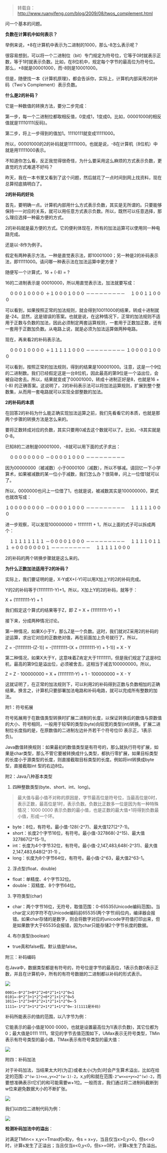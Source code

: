 > 转载自：http://www.ruanyifeng.com/blog/2009/08/twos_complement.html

问一个基本的问题。

**负数在计算机中如何表示？**

举例来说，+8在计算机中表示为二进制的1000，那么-8怎么表示呢？

很容易想到，可以将一个二进制位（bit）专门规定为符号位，它等于0时就表示正数，等于1时就表示负数。比如，在8位机中，规定每个字节的最高位为符号位。那么，+8就是00001000，而-8则是10001000。

但是，随便找一本《计算机原理》，都会告诉你，实际上，计算机内部采用2的补码（Two's Complement）表示负数。

**什么是2的补码？**

它是一种数值的转换方法，要分二步完成：

第一步，每一个二进制位都取相反值，0变成1，1变成0。比如，00001000的相反值就是11110111(反码)。

第二步，将上一步得到的值加1。11110111就变成11111000。

所以，00001000的2的补码就是11111000。也就是说，-8在计算机（8位机）中就是用11111000表示。

不知道你怎么看，反正我觉得很奇怪，为什么要采用这么麻烦的方式表示负数，更直觉的方式难道不好吗？

昨天，我在一本书里又看到了这个问题，然后就花了一点时间到网上找资料，现在总算彻底搞明白了。

**2的补码的好处**

首先，要明确一点。计算机内部用什么方式表示负数，其实是无所谓的。只要能够保持一一对应的关系，就可以用任意方式表示负数。所以，既然可以任意选择，那么理应选择一种最方便的方式。

2的补码就是最方便的方式。它的便利体现在，所有的加法运算可以使用同一种电路完成。

还是以-8作为例子。

假定有两种表示方法。一种是直觉表示法，即10001000；另一种是2的补码表示法，即11111000。请问哪一种表示法在加法运算中更方便？

随便写一个计算式，16 + (-8) = ?

16的二进制表示是 00010000，所以用直觉表示法，加法就要写成：

　０００１００００
＋１０００１０００
－－－－－－－－－
　１００１１０００

可以看到，如果按照正常的加法规则，就会得到10011000的结果，转成十进制就是-24。显然，这是错误的答案。也就是说，在这种情况下，正常的加法规则不适用于正数与负数的加法，因此必须制定两套运算规则，一套用于正数加正数，还有一套用于正数加负数。从电路上说，就是必须为加法运算做两种电路。

现在，再来看2的补码表示法。

　０００１００００
＋１１１１１０００
－－－－－－－－－
１００００１０００

可以看到，按照正常的加法规则，得到的结果是100001000。注意，这是一个9位的二进制数。我们已经假定这是一台8位机，因此最高的第9位是一个溢出位，会被自动舍去。所以，结果就变成了00001000，转成十进制正好是8，也就是16 + (-8) 的正确答案。这说明了，2的补码表示法可以将加法运算规则，扩展到整个整数集，从而用一套电路就可以实现全部整数的加法。

**2的补码的本质**

在回答2的补码为什么能正确实现加法运算之前，我们先看看它的本质，也就是那两个步骤的转换方法是怎么来的。

要将正数转成对应的负数，其实只要用0减去这个数就可以了。比如，-8其实就是0-8。

已知8的二进制是00001000，-8就可以用下面的式子求出：

　００００００００
－００００１０００
－－－－－－－－－

因为00000000（被减数）小于0000100（减数），所以不够减。请回忆一下小学算术，如果被减数的某一位小于减数，我们怎么办？很简单，问上一位借1就可以了。

所以，0000000也问上一位借了1，也就是说，被减数其实是100000000，算式也就改写成：

１００００００００
－００００１０００
－－－－－－－－－
　１１１１１０００

进一步观察，可以发现100000000 = 11111111 + 1，所以上面的式子可以拆成两个：

　１１１１１１１１
－００００１０００
－－－－－－－－－
　１１１１０１１１
＋０００００００１
－－－－－－－－－
　１１１１１０００

2的补码的两个转换步骤就是这么来的。

**为什么正数加法适用于2的补码？**

实际上，我们要证明的是，X-Y或X+(-Y)可以用X加上Y的2的补码完成。

Y的2的补码等于(11111111-Y)+1。所以，X加上Y的2的补码，就等于：

X + (11111111-Y) + 1

我们假定这个算式的结果等于Z，即 Z = X + (11111111-Y) + 1

接下来，分成两种情况讨论。

第一种情况，如果X小于Y，那么Z是一个负数。这时，我们就对Z采用2的补码的逆运算，求出它对应的正数绝对值，再在前面加上负号就行了。所以，

Z = -[11111111-(Z-1)] = -[11111111-(X + (11111111-Y) + 1-1)] = X - Y

第二种情况，如果X大于Y，这意味着Z肯定大于11111111，但是我们规定了这是8位机，最高的第9位是溢出位，必须被舍去，这相当于减去100000000。所以，

Z = Z - 100000000 = X + (11111111-Y) + 1 - 100000000 = X - Y

这就证明了，在正常的加法规则下，可以利用2的补码得到正数与负数相加的正确结果。换言之，计算机只要部署加法电路和补码电路，就可以完成所有整数的加法。



附1：符号拓展

符号拓展用于在数值类型转换时扩展二进制的长度，以保证转换后的数值与原数值的大小、符号相同，一般用于较窄的类型(byte)向较宽的类型(int)转换。扩展二进制位长度指的是，在原数值的二进制左边补齐若干个符号位(0 表示正，1表示负)。

Java数值转换规则：如果最初的数值类型是有符号的，那么就执行符号扩展，如果是char类型，那么不管它要被转换成什么类型，都执行零扩展，如果目标类型的长度小于源类型的长度，则直接截取目标类型的长度。例如将int转换成byte型，直接截取int 型的右边8位。



附2：Java八种基本类型

1. 四种整数类型(byte、short、int、long)。

> 最大值与最小值不对称的原因是，字节最高位是符号位，当最高位是0时，表示正数，最高位是1时，表示负数。负数比正数多一位是因为有一种特殊情况：1000 0000 表示负数的最小值，也是正数的最大值+1将得到负数最小值，形成一个环。

* byte：8位，有符号。最小值-128(-2^7)、最大值127(2^7-1)。
* short：长度2个字节16位，有符号。最小值-327868(-2^15)、最大值327867(2^15-1)。
* int：长度为4个字节32位，有符号。最小值-2,147,483,648(-2^31)、最大值2,147,483,648(2^31-1) 。
* long：长度为8个字节64位，有符号。最小值-2^63，最大值2^63-1。

2. 浮点型(float、double)

* float：单精度、4个字节32位。
* double：双精度、8个字节64位。

3. 字符类型(char)

* char：两个字节16位，无符号，取值范围：0-65535(Unicode编码范围)。当char定义的字符不在Unicode编码前65535(两个字节)码位内，编译器会报错。如果char存储的是数字，则会将数字对应的unicode字符值打印出来，但是如果数字大于65535会报错，因为char只能存储2个字节长度的数据。

4. 布尔类型(boolean)

* true真和false假。默认值是false。



附三：补码编码

在Java中，数据类型都是有符号的，符号位是字节的最高位，1表示负数0表示正数，并且在计算机中，所有的有符号数据的二进制都以补码的形式表示。

![](../images/unicode/b2t.png)

```
0001=-0*2^3+0*2^2+0*2^1+1*2^0=1
0101=-0*2^3+1*2^2+0*2^1+1*2^0=5
1011=-1*2^3+0*2^2+1*2^1+1*2^0=-5
1111=-1*2^3+1*2^2+1*2^1+1*2^0=-1(1111是补码)
```

补码所能表示的值的范围，以八字节为例：

它能表示的最小值是1000 0000，也就是设置最高位为1(表示负数)，其它位都为0；最大值是0111 1111。常见的字节去值范围如下，UMax表示无符号类型，TMin表示有符号类型的最小值，TMax表示有符号类型的最大值：

![](../images/unicode/b2t2.png)

附四：补码加法

对于补码加法，当结果太大时(为正)或者太小(为负)时会产生算术溢出，比如在给定的范围```-2^(w-1)<=x,y<=2^(w-1)-2```，x,y的和就在范围```-2^w<=x+y<=2^(w)-2```，而要想准确表示t它们的和可能需要w+1位。一般而言，我们通过将二进制码截断到w位来避免数据大小的不断扩张。

![](../images/unicode/b2t3.png)

我们以四位二进制代码为例：

![](../images/unicode/b2t4.png)

**检测补码加法中的溢出**：

对满足TMin<= x,y<=Tmax的x和y，令s = x+y，当且仅当x>0,y>0，但s<=0时，计算s发生了正溢出；当且仅当x<0,y<0，但s>=0时，计算s发生了负溢出。
